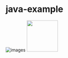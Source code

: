 # java-example
![images](https://github.com/maliprakashdatta/java-example/assets/152262211/0772b70b-9dc9-4df7-acc2-a221f0f888d5)
<image src="" width="100" height="100">
